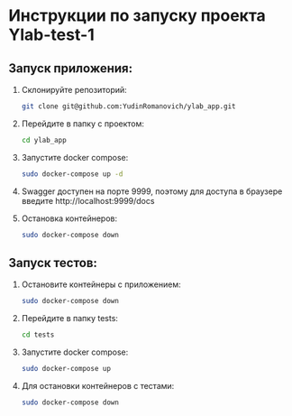 # Инструкции по запуску проекта Ylab-test-1

## Запуск приложения:

1. Склонируйте репозиторий:
    ```bash
    git clone git@github.com:YudinRomanovich/ylab_app.git
    ```

2. Перейдите в папку с проектом:
    ```bash
    cd ylab_app
    ```

3. Запустите docker compose:
    ```bash
    sudo docker-compose up -d
    ```

4. Swagger доступен на порте 9999, поэтому для доступа в браузере введите http://localhost:9999/docs

5. Остановка контейнеров:
    ```bash
    sudo docker-compose down
    ```

## Запуск тестов:

1. Остановите контейнеры с приложением:
    ```bash
    sudo docker-compose down
    ```

2. Перейдите в папку tests:
    ```bash
    cd tests
    ```

3. Запустите docker compose:
    ```bash
    sudo docker-compose up
    ```

4. Для остановки контейнеров с тестами:
    ```bash
    sudo docker-compose down
    ```

